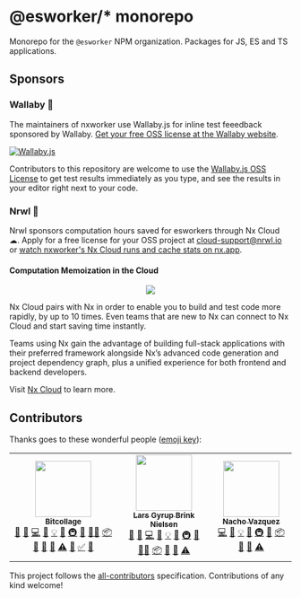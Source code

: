 # @esworker/\* monorepo

Monorepo for the `@esworker` NPM organization. Packages for JS, ES and TS
applications.

## Sponsors

### Wallaby 🦘

The maintainers of nxworker use Wallaby.js for inline test feeedback sponsored
by Wallaby.
[Get your free OSS license at the Wallaby website](https://wallabyjs.com/oss/).

[![Wallaby.js](https://img.shields.io/badge/wallaby.js-powered-blue.svg?style=for-the-badge&logo=github)](https://wallabyjs.com/oss/)

Contributors to this repository are welcome to use the
[Wallaby.js OSS License](https://wallabyjs.com/oss/) to get test results
immediately as you type, and see the results in your editor right next to your
code.

### Nrwl 🌊

Nrwl sponsors computation hours saved for esworkers through Nx Cloud ☁. Apply
for a free license for your OSS project at cloud-support@nrwl.io or
[watch nxworker's Nx Cloud runs and cache stats on nx.app](https://nx.app/orgs/5e8d01f710d04300054a941c/workspaces/5ff24782660b8f0e348d557a/report).

#### Computation Memoization in the Cloud

<p align="center"><img src="https://raw.githubusercontent.com/nrwl/nx/master/images/nx-cloud-card.png"></p>

Nx Cloud pairs with Nx in order to enable you to build and test code more
rapidly, by up to 10 times. Even teams that are new to Nx can connect to Nx
Cloud and start saving time instantly.

Teams using Nx gain the advantage of building full-stack applications with their
preferred framework alongside Nx’s advanced code generation and project
dependency graph, plus a unified experience for both frontend and backend
developers.

Visit [Nx Cloud](https://nx.app/) to learn more.

## Contributors

Thanks goes to these wonderful people
([emoji key](https://allcontributors.org/docs/en/emoji-key)):

<!-- ALL-CONTRIBUTORS-LIST:START - Do not remove or modify this section -->
<!-- prettier-ignore-start -->
<!-- markdownlint-disable -->
<table>
  <tr>
    <td align="center"><a href="https://www.linkedin.com/in/serkan-sipahi-59b20081/"><img src="https://avatars.githubusercontent.com/u/1880749?v=4?s=100" width="100px;" alt=""/><br /><sub><b>Bitcollage</b></sub></a><br /><a href="#blog-SerkanSipahi" title="Blogposts">📝</a> <a href="https://github.com/@esworker/esworker/issues?q=author%3ASerkanSipahi" title="Bug reports">🐛</a> <a href="https://github.com/@esworker/esworker/commits?author=SerkanSipahi" title="Code">💻</a> <a href="https://github.com/@esworker/esworker/commits?author=SerkanSipahi" title="Documentation">📖</a> <a href="#example-SerkanSipahi" title="Examples">💡</a> <a href="#ideas-SerkanSipahi" title="Ideas, Planning, & Feedback">🤔</a> <a href="#infra-SerkanSipahi" title="Infrastructure (Hosting, Build-Tools, etc)">🚇</a> <a href="#maintenance-SerkanSipahi" title="Maintenance">🚧</a> <a href="#mentoring-SerkanSipahi" title="Mentoring">🧑‍🏫</a> <a href="#platform-SerkanSipahi" title="Packaging/porting to new platform">📦</a> <a href="#plugin-SerkanSipahi" title="Plugin/utility libraries">🔌</a> <a href="#projectManagement-SerkanSipahi" title="Project Management">📆</a> <a href="https://github.com/@esworker/esworker/pulls?q=is%3Apr+reviewed-by%3ASerkanSipahi" title="Reviewed Pull Requests">👀</a> <a href="https://github.com/@esworker/esworker/commits?author=SerkanSipahi" title="Tests">⚠️</a> <a href="#tool-SerkanSipahi" title="Tools">🔧</a> <a href="#tutorial-SerkanSipahi" title="Tutorials">✅</a> <a href="#userTesting-SerkanSipahi" title="User Testing">📓</a></td>
    <td align="center"><a href="https://dev.to/layzee"><img src="https://avatars.githubusercontent.com/u/6364586?v=4?s=100" width="100px;" alt=""/><br /><sub><b>Lars Gyrup Brink Nielsen</b></sub></a><br /><a href="#blog-LayZeeDK" title="Blogposts">📝</a> <a href="https://github.com/@esworker/esworker/issues?q=author%3ALayZeeDK" title="Bug reports">🐛</a> <a href="https://github.com/@esworker/esworker/commits?author=LayZeeDK" title="Code">💻</a> <a href="https://github.com/@esworker/esworker/commits?author=LayZeeDK" title="Documentation">📖</a> <a href="#example-LayZeeDK" title="Examples">💡</a> <a href="#ideas-LayZeeDK" title="Ideas, Planning, & Feedback">🤔</a> <a href="#infra-LayZeeDK" title="Infrastructure (Hosting, Build-Tools, etc)">🚇</a> <a href="#maintenance-LayZeeDK" title="Maintenance">🚧</a> <a href="#mentoring-LayZeeDK" title="Mentoring">🧑‍🏫</a> <a href="#platform-LayZeeDK" title="Packaging/porting to new platform">📦</a> <a href="#projectManagement-LayZeeDK" title="Project Management">📆</a> <a href="https://github.com/@esworker/esworker/pulls?q=is%3Apr+reviewed-by%3ALayZeeDK" title="Reviewed Pull Requests">👀</a> <a href="https://github.com/@esworker/esworker/commits?author=LayZeeDK" title="Tests">⚠️</a></td>
    <td align="center"><a href="https://github.com/NachoVazquez"><img src="https://avatars.githubusercontent.com/u/9338604?v=4?s=100" width="100px;" alt=""/><br /><sub><b>Nacho Vazquez</b></sub></a><br /><a href="https://github.com/@esworker/esworker/commits?author=NachoVazquez" title="Code">💻</a> <a href="https://github.com/@esworker/esworker/commits?author=NachoVazquez" title="Documentation">📖</a> <a href="#example-NachoVazquez" title="Examples">💡</a> <a href="#ideas-NachoVazquez" title="Ideas, Planning, & Feedback">🤔</a> <a href="#infra-NachoVazquez" title="Infrastructure (Hosting, Build-Tools, etc)">🚇</a> <a href="#maintenance-NachoVazquez" title="Maintenance">🚧</a> <a href="#platform-NachoVazquez" title="Packaging/porting to new platform">📦</a> <a href="#projectManagement-NachoVazquez" title="Project Management">📆</a> <a href="https://github.com/@esworker/esworker/pulls?q=is%3Apr+reviewed-by%3ANachoVazquez" title="Reviewed Pull Requests">👀</a> <a href="https://github.com/@esworker/esworker/commits?author=NachoVazquez" title="Tests">⚠️</a></td>
  </tr>
</table>

<!-- markdownlint-restore -->
<!-- prettier-ignore-end -->

<!-- ALL-CONTRIBUTORS-LIST:END -->

This project follows the
[all-contributors](https://github.com/all-contributors/all-contributors)
specification. Contributions of any kind welcome!
